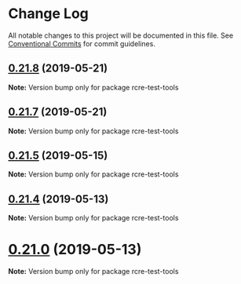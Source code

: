 # Change Log

All notable changes to this project will be documented in this file.
See [Conventional Commits](https://conventionalcommits.org) for commit guidelines.

## [0.21.8](https://github.com/andycall/RCRE/compare/v0.21.7...v0.21.8) (2019-05-21)

**Note:** Version bump only for package rcre-test-tools





## [0.21.7](https://github.com/andycall/RCRE/compare/v0.21.6...v0.21.7) (2019-05-21)

**Note:** Version bump only for package rcre-test-tools





## [0.21.5](https://github.com/andycall/RCRE/compare/v0.21.4...v0.21.5) (2019-05-15)

**Note:** Version bump only for package rcre-test-tools





## [0.21.4](https://github.com/andycall/RCRE/compare/v0.21.3...v0.21.4) (2019-05-13)

**Note:** Version bump only for package rcre-test-tools





# [0.21.0](https://github.com/andycall/RCRE/compare/v0.20.14...v0.21.0) (2019-05-13)

**Note:** Version bump only for package rcre-test-tools
